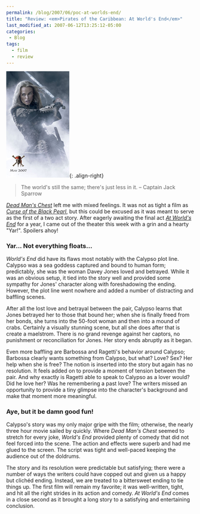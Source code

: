 ```yaml
---
permalink: /blog/2007/06/poc-at-worlds-end/
title: "Review: <em>Pirates of the Caribbean: At World's End</em>"
last_modified_at: 2007-06-12T13:25:12-05:00
categories:
 - Blog
tags:
  - film
  - review
---
```


![Pirates of the Caribbean: At World's End](/assets/images/reviews/potc_at_worlds_end.jpg){: .align-right}
> The world's still the same; there's just less in it. &ndash; Captain Jack Sparrow

_[Dead Man's Chest](http://www.imdb.com/title/tt0383574/)_ left me with mixed feelings. It was not as tight a film as
_[Curse of the Black Pearl](http://www.imdb.com/title/tt0325980/)_, but this could be excused as it was meant to serve
as the first of a two act story. After eagerly awaiting the final act _[At World's End](http://www.imdb.com/title/tt0449088/)_
for a year, I came out of the theater this week with a grin and a hearty &quot;Yar!&quot;. Spoilers ahoy!

### Yar... Not everything floats...
_World's End_ did have its flaws most notably with the Calypso plot line. Calypso was a sea goddess captured and bound
to human form; predictably, she was the woman Davey Jones loved and betrayed. While it was an obvious setup, it tied
into the story well and provided some sympathy for Jones' character along with foreshadowing the ending. However, the
plot line went nowhere and added a number of distracting and baffling scenes.

After all the lost love and betrayal between the pair, Calypso learns that Jones betrayed her to those that bound her;
when she is finally freed from her bonds, she turns into the 50-foot woman and then into a mound of crabs. Certainly a
visually stunning scene, but all she does after that is create a maelstrom. There is no grand revenge against her
captors, no punishment or reconciliation for Jones. Her story ends abruptly as it began.

Even more baffling are Barbossa and Ragetti's behavior around Calypso; Barbossa clearly wants something from Calypso,
but what? Love? Sex? Her help when she is free? The notion is inserted into the story but again has no resolution. It
feels added on to provide a moment of tension between the pair. And why exactly is Ragetti able to speak to Calypso as a
lover would? Did he love her? Was he remembering a past love? The writers missed an opportunity to provide a tiny glimpse
into the character's background and make that moment more meaningful.

### Aye, but it be damn good fun!
Calypso's story was my only major gripe with the film; otherwise, the nearly three hour movie sailed by quickly. Where
_Dead Man's Chest_ seemed to stretch for every joke, _World's End_ provided plenty of comedy that did not feel forced
into the scene. The action and effects were superb and had me glued to the screen. The script was tight and well-paced
keeping the audience out of the doldrums.

The story and its resolution were predictable but satisfying; there were a number of ways the writers could have copped
out and given us a happy but clich&eacute;d ending. Instead, we are treated to a bittersweet ending to tie things up. The
first film will remain my favorite; it was well-written, tight, and hit all the right strides in its action and comedy.
_At World's End_ comes in a close second as it brought a long story to a satisfying and entertaining conclusion.